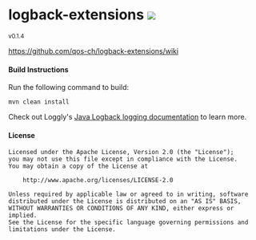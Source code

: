 <h1>logback-extensions <a href='https://logback.ci.cloudbees.com/job/logback-extensions/job/logback-extensions-OracleJDK7-SNAPSHOT/'><img src='https://logback.ci.cloudbees.com/buildStatus/icon?job=logback-extensions/logback-extensions-OracleJDK7-SNAPSHOT'></a></h1>
<sup>v0.1.4</sup>

https://github.com/qos-ch/logback-extensions/wiki

#### Build Instructions
Run the following command to build:

```
mvn clean install
```

Check out Loggly's [Java Logback logging documentation](https://www.loggly.com/docs/java-logback/) to learn more.

#### License
```
Licensed under the Apache License, Version 2.0 (the "License");
you may not use this file except in compliance with the License.
You may obtain a copy of the License at

    http://www.apache.org/licenses/LICENSE-2.0

Unless required by applicable law or agreed to in writing, software
distributed under the License is distributed on an "AS IS" BASIS,
WITHOUT WARRANTIES OR CONDITIONS OF ANY KIND, either express or implied.
See the License for the specific language governing permissions and
limitations under the License.
```
